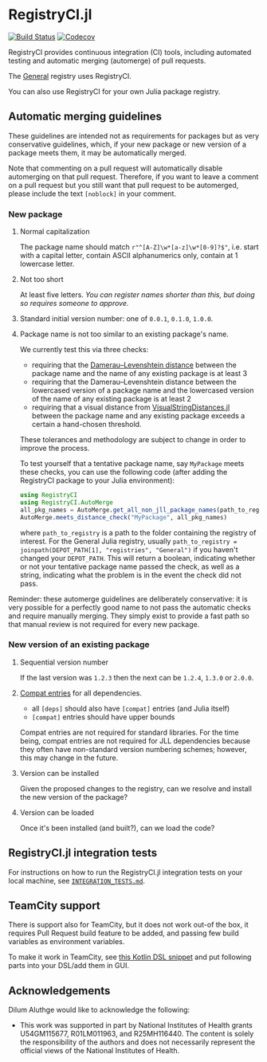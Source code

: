 # RegistryCI.jl

[![Build Status](https://travis-ci.com/JuliaRegistries/RegistryCI.jl.svg?branch=master)](https://travis-ci.com/JuliaRegistries/RegistryCI.jl/branches)
[![Codecov](https://codecov.io/gh/JuliaRegistries/RegistryCI.jl/branch/master/graph/badge.svg)](https://codecov.io/gh/JuliaRegistries/RegistryCI.jl/branch/master)

RegistryCI provides continuous integration (CI) tools, including automated testing and automatic merging (automerge) of pull requests.

The [General](https://github.com/JuliaRegistries/General) registry uses RegistryCI.

You can also use RegistryCI for your own Julia package registry.

## Automatic merging guidelines

These guidelines are intended not as requirements for packages but as very conservative guidelines, which, if your new package or new version of a package meets them, it may be automatically merged.

Note that commenting on a pull request will automatically disable automerging on that pull request. Therefore, if you want to leave a comment on a pull request but you still want that pull request to be automerged, please include the text `[noblock]` in your comment.

### New package

1. Normal capitalization

    The package name should match `r"^[A-Z]\w*[a-z]\w*[0-9]?$"`, i.e. start with a capital letter, contain ASCII alphanumerics only, contain at 1 lowercase letter.

2. Not too short

    At least five letters. *You can register names shorter than this, but doing so requires someone to approve.*

3. Standard initial version number: one of `0.0.1`, `0.1.0`, `1.0.0`.

4. Package name is not too similar to an existing package's name.

    We currently test this via three checks:
    
    - requiring that the [Damerau–Levenshtein distance](https://en.wikipedia.org/wiki/Damerau%E2%80%93Levenshtein_distance) between the package name and the name of any existing package is at least 3
    - requiring that the Damerau–Levenshtein distance between the lowercased version of a package name and the lowercased version of the name of any existing package is at least 2
    - requiring that a visual distance from [VisualStringDistances.jl](https://github.com/ericphanson/VisualStringDistances.jl) between the package name and any existing package exceeds a certain a hand-chosen threshold.

    These tolerances and methodology are subject to change in order to improve the process.

    To test yourself that a tentative package name, say `MyPackage` meets these checks, you can use the following code (after adding the RegistryCI package to your Julia environment):

    ```julia
    using RegistryCI
    using RegistryCI.AutoMerge
    all_pkg_names = AutoMerge.get_all_non_jll_package_names(path_to_registry)
    AutoMerge.meets_distance_check("MyPackage", all_pkg_names)
    ```

    where `path_to_registry` is a path to the folder containing the registry of interest. For the General Julia registry, usually `path_to_registry = joinpath(DEPOT_PATH[1], "registries", "General")` if you haven't changed your `DEPOT_PATH`. This will return a boolean, indicating whether or not your tentative package name passed the check, as well as a string, indicating what the problem is in the event the check did not pass.


Reminder: these automerge guidelines are deliberately conservative: it is very possible for a perfectly good name to not pass the automatic checks and require manually merging. They simply exist to provide a fast path so that manual review is not required for every new package.

### New version of an existing package

1. Sequential version number

    If the last version was `1.2.3` then the next can be `1.2.4`, `1.3.0` or `2.0.0`.

2. [Compat entries](https://julialang.github.io/Pkg.jl/v1/compatibility/) for all dependencies.

    - all `[deps]` should also have `[compat]` entries (and Julia itself)
    - `[compat]` entries should have upper bounds

    Compat entries are not required for standard libraries. For the time being, compat entries are not required for JLL dependencies because they often have non-standard version numbering schemes; however, this may change in the future.

3. Version can be installed

    Given the proposed changes to the registry, can we resolve and install the new version of the package?

4. Version can be loaded

    Once it's been installed (and built?), can we load the code?

## RegistryCI.jl integration tests

For instructions on how to run the RegistryCI.jl integration tests on your local machine, see [`INTEGRATION_TESTS.md`](INTEGRATION_TESTS.md).

## TeamCity support

There is support also for TeamCity, but it does not work out-of the box, it requires Pull Request build feature to be added, and passing few build variables as environment variables.

To make it work in TeamCity, see [this Kotlin DSL snippet](teamcity_settings.kts) and put following parts into your DSL/add them in GUI.

## Acknowledgements

Dilum Aluthge would like to acknowledge the following:
- This work was supported in part by National Institutes of Health grants U54GM115677, R01LM011963, and R25MH116440. The content is solely the responsibility of the authors and does not necessarily represent the official views of the National Institutes of Health.
